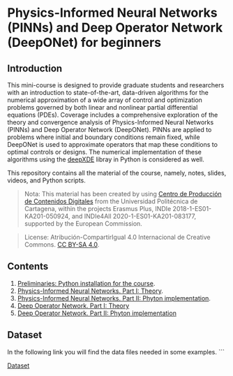 # Physics-Informed Neural Networks (PINNs) and Deep Operator Network (DeepONet) for beginners

## Introduction

This mini-course is designed to provide graduate students and researchers with an introduction to state-of-the-art, data-driven algorithms for the numerical approximation of a wide array of control and optimization problems governed by both linear and nonlinear partial differential equations (PDEs). Coverage includes a comprehensive exploration of the theory and convergence analysis of Physics-Informed Neural Networks (PINNs) and Deep Operator Network (DeepONet). PINNs are applied to problems where initial and boundary conditions remain fixed, while DeepONet is used to approximate operators that map these conditions to optimal controls or designs. The numerical implementation of these algorithms using the [deepXDE](https://github.com/lululxvi/deepxde) libray in Python is considered as well. 

This repository contains all the material of the course, namely, notes, slides, videos, and Python scripts. 

> Nota: This material has been created by using [Centro de Producción de Contenidos Digitales](http://cpcd.upct.es/) from the Universidad Politécnica de Cartagena, within the projects Erasmus Plus, INDIe 2018-1-ES01-KA201-050924, and INDIe4All  2020-1-ES01-KA201-083177, supported by the European Commission.

> License: Atribución-CompartirIgual 4.0 Internacional de Creative Commons. [CC BY-SA 4.0](https://creativecommons.org/licenses/by-sa/4.0/deed.es). 

## Contents

1. [Preliminaries: Python installation for the course](#preliminares-instalaci%C3%B3n-de-python-y-visual-studio-code-para-el-curso).
2. [Physics-Informed Neural Networks. Part I: Theory](#Introducci%C3%B3n-a-Python).
3. [Physics-Informed Neural Networks. Part II: Phyton implementation](#Introducci%C3%B3n-a-Pandas).
4. [Deep Operator Network. Part I: Theory](#combinar-dataframes)
5. [Deep Operator Network. Part II: Phyton implementation](#aplicar-transformaciones-y-calcular-res%C3%BAmenes-por-grupos)


## Dataset

In the following link you will find the data files needed in some examples. ```

[Dataset](data/)
